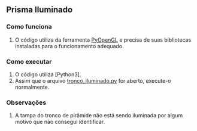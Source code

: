 ## Prisma Iluminado

### Como funciona

1. O código utiliza da ferramenta [PyOpenGL](https://pypi.org/project/PyOpenGL/) e precisa de suas bibliotecas instaladas para o funcionamento adequado.

### Como executar

1. O código utiliza [Python3].
2. Assim que o arquivo [tronco_iluminado.py](tronco_iluminado.py) for aberto, execute-o normalmente.

### Observações

1. A tampa do tronco de pirâmide não está sendo iluminada por algum motivo que não consegui identificar.
